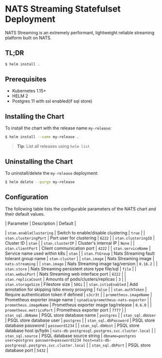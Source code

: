 # NATS Streaming Statefulset Deployment

NATS Streaming is an extremely performant, lightweight reliable streaming
platform built on NATS.

## TL;DR

```bash
$ helm install .
```

## Prerequisites

- Kubernetes 1.15+
- HELM 2
- Postgres 11 with ssl enabled(if sql store)

## Installing the Chart

To install the chart with the release name `my-release`:

```bash
$ helm install --name my-release .
```
> **Tip**: List all releases using `helm list`

## Uninstalling the Chart

To uninstall/delete the `my-release` deployment:

```bash
$ helm delete --purge my-release
```

## Configuration

The following table lists the configurable parameters of the NATS chart and
their default values.

| Parameter | Description | Default |

| `stan.enableClustering` | Switch to enable/disable clustering | `true` |
| `stan.clusteringPort` | Port user for clustering | `6222` |
| `stan.clusteringID` | Cluster ID | `stan` |
| `stan.clusterIP` | Cluster's internal IP | `None` |
| `stan.clientPort` | Client communication port | `4222` |
| `stan.serviceName` | Service name used within k8s | `stan` |
| `stan.ftGroup` | Nats Streaming fault tolerant group name | `stan-cluster` |
| `stan.image` | Nats Streaming image | `nats-streaming` |
| `stan.image` | Nats Streaming image tag/version | `0.16.2` |
| `stan.store` | Nats Streaming persistent store type file/sql | `file` |
| `stan.webuiPort` | Nats Streaming web interface port | `8222` |
| `stan.replicaCount` | Amounts of pods/clusters/replicas | `3` |
| `stan.storageSize` | Filestore size | `50Gi` |
| `stan.istioEnabled` | Add annotation for skipping Istio envoy proxying | `false` |
| `stan.authToken` |  Require authentication token if defined | `s3cr3t` |
| `prometheus.imageName` | Prometheus exporter image name | `synadia/prometheus-nats-exporter` |
| `prometheus.imageName` | Prometheus exporter image tag/release | `0.6.0` |
| `prometheus.metricsPort` | Prometheus exporter port | `7777` |
| `stan_sql.dbName` | PSQL store database name | `postgres` |
| `stan_sql.dbUser` | PSQL store database user | `postgres` |
| `stan_sql.dbPassword` | PSQL store database password | `password1234` |
| `stan_sql.dbHost` | PSQL store database host ip/fqdn | `nats-db-postgresql.postgres.svc.cluster.local` |
| `stan_sql.source` | PSQL database source string | `dbname=postgres user=postgres password=password1234 host=nats-db-postgresql.postgres.svc.cluster.local` |
| `stan_sql.dbPort` | PSQL store database port | `5432` |
